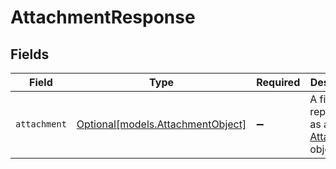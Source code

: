 # AttachmentResponse


## Fields

| Field                                                                                              | Type                                                                                               | Required                                                                                           | Description                                                                                        |
| -------------------------------------------------------------------------------------------------- | -------------------------------------------------------------------------------------------------- | -------------------------------------------------------------------------------------------------- | -------------------------------------------------------------------------------------------------- |
| `attachment`                                                                                       | [Optional[models.AttachmentObject]](../models/attachmentobject.md)                                 | :heavy_minus_sign:                                                                                 | A file represented as an [Attachment](/api-reference/ticketing/tickets/ticket-attachments/) object |